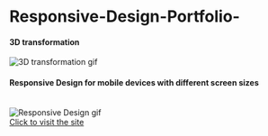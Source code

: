# Responsive-Design-Portfolio-

<html>
<body>

<h4>3D transformation</h4>
<img src="https://github.com/hong000/Responsive-Design-Portfolio-/blob/master/Portfolio/3Dtransformation.gif" alt="3D transformation gif">
<h4>Responsive Design for mobile devices with different screen sizes</h4><br />
<img src="https://github.com/hong000/Responsive-Design-Portfolio-/blob/master/Portfolio/ResponsiveWebpage.gif" alt="Responsive Design gif">
<br />
<a href="http://webpage.pace.edu/yh19243n/ResponsiveDesign(Portfolio)/portfolio.html" target="_blank" style="text-decoration: underline; ">Click to visit the site</a>


</body>
</html>
